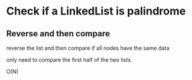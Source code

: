 # Check if a LinkedList is palindrome

## Reverse and then compare

reverse the list and then compare if all nodes have the same data

only need to compare the first half of the two lists.

O(N)

